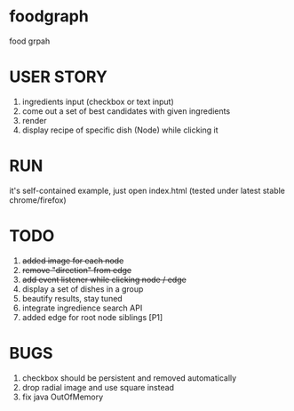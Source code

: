 foodgraph
=========

food grpah

USER STORY
====
1. ingredients input (checkbox or text input)
2. come out a set of best candidates with given ingredients
3. render
4. display recipe of specific dish (Node) while clicking it

RUN
====
it's self-contained example, just open index.html
(tested under latest stable chrome/firefox)

TODO
====
1. <del>added image for each node</del>
2. <del>remove "direction" from edge</del>
3. <del>add event listener while clicking node / edge</del>
4. display a set of dishes in a group
5. beautify results, stay tuned
6. integrate ingredience search API
7. added edge for root node siblings [P1]

BUGS
====
1. checkbox should be persistent and removed automatically
2. drop radial image and use square instead
3. fix java OutOfMemory
